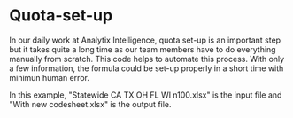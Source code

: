 # Quota-set-up

In our daily work at Analytix Intelligence, quota set-up is an important step but it takes quite a long time as our team members have to do everything manually from scratch. This code helps to automate this process. With only a few information, the formula could be set-up properly in a short time with minimun human error.

In this example, "Statewide CA TX OH FL WI n100.xlsx" is the input file and "With new codesheet.xlsx" is the output file.
